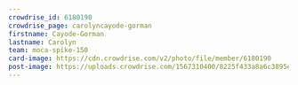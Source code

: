 ```yaml
---
crowdrise_id: 6180190
crowdrise_page: carolyncayode-gorman
firstname: Cayode-Gorman 
lastname: Carolyn
team: moca-spike-150
card-image: https://cdn.crowdrise.com/v2/photo/file/member/6180190
post-image: https://uploads.crowdrise.com/1567310400/8225f433a8a6c3895e6be1527a759158.jpg
---
```

